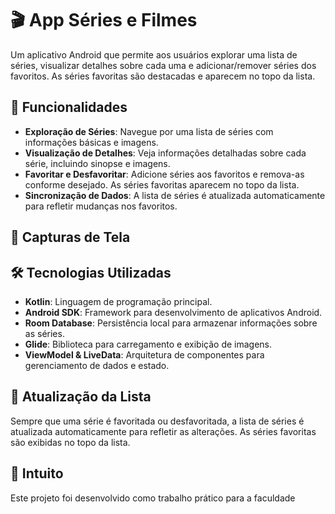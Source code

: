 # 🎬 App Séries e Filmes

Um aplicativo Android que permite aos usuários explorar uma lista de séries, visualizar detalhes sobre cada uma e adicionar/remover séries dos favoritos. As séries favoritas são destacadas e aparecem no topo da lista.

## 🚀 Funcionalidades

- **Exploração de Séries**: Navegue por uma lista de séries com informações básicas e imagens.
- **Visualização de Detalhes**: Veja informações detalhadas sobre cada série, incluindo sinopse e imagens.
- **Favoritar e Desfavoritar**: Adicione séries aos favoritos e remova-as conforme desejado. As séries favoritas aparecem no topo da lista.
- **Sincronização de Dados**: A lista de séries é atualizada automaticamente para refletir mudanças nos favoritos.

## 📸 Capturas de Tela


## 🛠️ Tecnologias Utilizadas

- **Kotlin**: Linguagem de programação principal.
- **Android SDK**: Framework para desenvolvimento de aplicativos Android.
- **Room Database**: Persistência local para armazenar informações sobre as séries.
- **Glide**: Biblioteca para carregamento e exibição de imagens.
- **ViewModel & LiveData**: Arquitetura de componentes para gerenciamento de dados e estado.


## 🔄 Atualização da Lista

Sempre que uma série é favoritada ou desfavoritada, a lista de séries é atualizada automaticamente para refletir as alterações. As séries favoritas são exibidas no topo da lista.

## 📜 Intuito

Este projeto foi desenvolvido como trabalho prático para a faculdade

